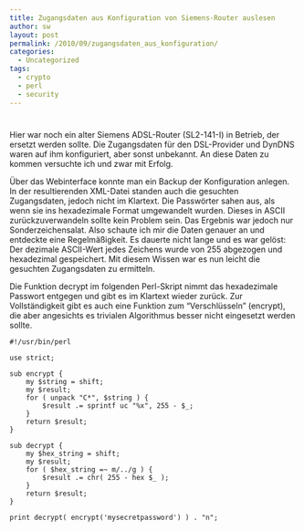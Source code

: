 ```yaml
---
title: Zugangsdaten aus Konfiguration von Siemens-Router auslesen
author: sw
layout: post
permalink: /2010/09/zugangsdaten_aus_konfiguration/
categories:
  - Uncategorized
tags:
  - crypto
  - perl
  - security
---
```

# 

Hier war noch ein alter Siemens ADSL-Router (SL2-141-I) in Betrieb, der ersetzt werden sollte. Die Zugangsdaten für den DSL-Provider und DynDNS waren auf ihm konfiguriert, aber sonst unbekannt. An diese Daten zu kommen versuchte ich und zwar mit Erfolg.

Über das Webinterface konnte man ein Backup der Konfiguration anlegen. In der resultierenden XML-Datei standen auch die gesuchten Zugangsdaten, jedoch nicht im Klartext. Die Passwörter sahen aus, als wenn sie ins hexadezimale Format umgewandelt wurden. Dieses in ASCII zurückzuverwandeln sollte kein Problem sein. Das Ergebnis war jedoch nur Sonderzeichensalat. Also schaute ich mir die Daten genauer an und entdeckte eine Regelmäßigkeit. Es dauerte nicht lange und es war gelöst: Der dezimale ASCII-Wert jedes Zeichens wurde von 255 abgezogen und hexadezimal gespeichert. Mit diesem Wissen war es nun leicht die gesuchten Zugangsdaten zu ermitteln.

Die Funktion decrypt im folgenden Perl-Skript nimmt das hexadezimale Passwort entgegen und gibt es im Klartext wieder zurück. Zur Vollständigkeit gibt es auch eine Funktion zum “Verschlüsseln” (encrypt), die aber angesichts es trivialen Algorithmus besser nicht eingesetzt werden sollte.

    #!/usr/bin/perl
    
    use strict;
    
    sub encrypt {
        my $string = shift;
        my $result;
        for ( unpack "C*", $string ) {
            $result .= sprintf uc "%x", 255 - $_;
        }
        return $result;
    }
    
    sub decrypt {
        my $hex_string = shift;
        my $result;
        for ( $hex_string =~ m/../g ) {
            $result .= chr( 255 - hex $_ );
        }
        return $result;
    }
    
    print decrypt( encrypt('mysecretpassword') ) . "n";